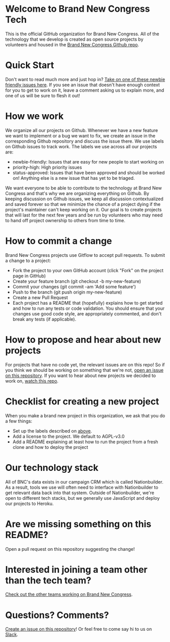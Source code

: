 # Welcome to Brand New Congress Tech
 
This is the official GitHub organization for Brand New Congress. All of the technology that we develop is created as open source projects by volunteers and housed in the [Brand New Congress Github repo](https://github.com/BrandNewCongress).

# Quick Start

Don't want to read much more and just hop in? [Take on one of these newbie friendly issues here](https://github.com/issues?utf8=%E2%9C%93&q=is%3Aopen+is%3Aissue+user%3ABrandNewCongress+label%3Anewbie-friendly+). If you see an issue that doesn't have enough context for you to get to work on it, leave a comment asking us to explain more, and one of us will be sure to flesh it out!

# How we work

We organize all our projects on Github. Whenever we have a new feature we want to implement or a bug we want to fix, we create an issue in the corresponding Github repository and discuss the issue there. We use labels on Github issues to track work. The labels we use across all our projects are:

* newbie-friendly: Issues that are easy for new people to start working on
* priority-high: High priority issues
* status-approved: Issues that have been approved and should be worked on!  Anything else is a new issue that has yet to be triaged.

We want everyone to be able to contribute to the technology at Brand New Congress and that's why we are organizing everything on Github.  By keeping discussion on Github issues, we keep all discussion contextualized and saved forever so that we minimize the chance of a project dying if the project's maintainer can't keep working on it.  Our goal is to create projects that will last for the next few years and be run by volunteers who may need to hand off project ownership to others from time to time.

# How to commit a change

Brand New Congress projects use Gitflow to accept pull requests. To submit a change to a project:

* Fork the project to your own GitHub account (click "Fork" on the project page in GitHub)
* Create your feature branch (git checkout -b my-new-feature)
* Commit your changes (git commit -am 'Add some feature')
* Push to the branch (git push origin my-new-feature)
* Create a new Pull Request
* Each project has a README that (hopefully) explains how to get started and how to run any tests or code validation. You should ensure that your changes use good code style, are appropriately commented, and don't break any tests (if applicable). 

# How to propose and hear about new projects

For projects that have no code yet, the relevant issues are on this repo! So if you think we should be working on something that we're not, [open an issue on this repository](https://github.com/BrandNewCongress/Welcome/issues). If you want to hear about new projects we decided to work on, [watch this repo](https://github.com/BrandNewCongress/Welcome/subscription).

# Checklist for creating a new project

When you make a brand new project in this organization, we ask that you do a few things:

* Set up the labels described on [above](#where-and-how-we-work).
* Add a license to the project. We default to AGPL-v3.0
* Add a README explaining at least how to run the project from a fresh clone and how to deploy the project

# Our technology stack

All of BNC's data exists in our campaign CRM which is called Nationbuilder. As a result, tools we use will often need to interface with Nationbuilder to get relevant data back into that system. Outside of Nationbuilder, we're open to different tech stacks, but we generally use JavaScript and deploy our projects to Heroku.

# Are we missing something on this README?

Open a pull request on this repository suggesting the change!

# Interested in joining a team other than the tech team?

[Check out the other teams working on Brand New Congress](http://brandnewcongress.org/teams).

# Questions? Comments?

[Create an issue on this repository](https://github.com/BrandNewCongress/Welcome/issues)! Or feel free to come say hi to us on [Slack](shift-ops.brandnewcongress.org).

